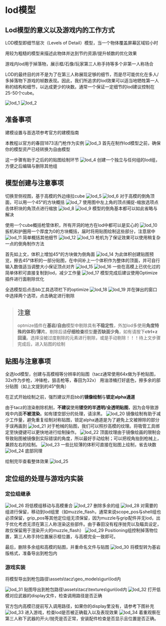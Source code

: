 # lod模型

## Lod模型的意义以及游戏内的工作方式

LOD模型即细节层次（Levels of Detail）模型，当一个物体覆盖屏幕区域较小时

用较为粗糙的模型来描述此物体并达到节约资源/提升帧数的优化效果

游戏内lod用于掉落物，展示框/石像/玩家第三人称手持等多个非第一人称场合

LOD的最终目的并不是为了在第三人称展现足够的细节，而是尽可能优化在多人/多掉落物下游戏的帧数表现。因此，我们所追求的lod效果可以适当地牺牲第一人称的结构和细节，以达成更少的块数。通常一个保证一定细节的lod建议控制在25-50个cube。

![lod_1](/gunpack/gun/lod/lod_1.png)
![lod_2](/gunpack/gun/lod/lod_2.png)

## 准备事项

建模设置与首选项参考官方的建模指南

本教程以官方的春田1873活门枪作为实例
![lod_3](/gunpack/gun/lod/lod_3.png)
首先在制作lod模型之前，确保你的模型资产已经转换为自由模型

这一步骤有助于之后的的贴图绘制环节
![lod_4](/gunpack/gun/lod/lod_4.png)
创建一个独立与任何组的lod组，方便之后编辑与删除其他组

## 模型创建与注意事项

切换至侧视图，基于高模的外边缘拉cube
![lod_5](/gunpack/gun/lod/lod_5.png)
![lod_6](/gunpack/gun/lod/lod_6.png)
对于高模的倒角顶面，可以用一个45°的方块概括
![lod_7](/gunpack/gun/lod/lod_7.png)
使用图中左上角的顶点捕捉-缩放选项点击体积块的角顶点进行缩放
![lod_8](/gunpack/gun/lod/lod_8.png)
![lod_9](/gunpack/gun/lod/lod_9.png)
模型的倒角基本都可以如此省略与解决

使用一个cube概括枪管体积，所有开洞的地方在lod中都可以是实心的
![lod_10](/gunpack/gun/lod/lod_10.png)
扳机和护圈用一个厚度为0的方块概括，届时将用贴图绘制这些部分，注意居中
![lod_11](/gunpack/gun/lod/lod_11.png)
简单概括其他细节
![lod_12](/gunpack/gun/lod/lod_12.png)
![lod_13](/gunpack/gun/lod/lod_13.png)
枪机为了保证效果可以使用稍复杂一点的倒角制作方法

首先如上文，体积上增加45°的方块做为倒角面
![lod_14](/gunpack/gun/lod/lod_14.png)
为此体积创建贴图预览，擦去45°体积的一部分贴图，在中间补上一个体积作为整体的顶面，并可自行输入数值适当调整大小保证顶点对齐
![lod_15](/gunpack/gun/lod/lod_15.png)
![lod_16](/gunpack/gun/lod/lod_16.png)
一些在高模上已优化过的简单体积可直接复制到lod，减少工作量
![lod_17](/gunpack/gun/lod/lod_17.png)
模型完成后建议使用Optimize插件进行面剔除优化

全选模型后点击bb工具选项栏下的optimize
![lod_18](/gunpack/gun/lod/lod_18.png)
![lod_19](/gunpack/gun/lod/lod_19.png)
并在弹出的窗口中选择两个选项，点击确定进行剔除

> ## **注意**
> 
> optmize插件在**基岩/自由**模型中剔除具有**不稳定性**，外加lod多使用**角度特殊的体积/薄片**。剔除后请**仔细检查**模型**是否缺面少角**，如有请按下**ctrl+z回滚**。选择没被过度剔除的元素进行剔除，或是手动剔除！！！待上文步骤完成后，进入贴图的绘制

## 贴图与注意事项

全选lod模型，创建与高模相等分辨率的贴图（tacz通常使用64x做为手枪贴图，32x作为步枪，冲锋枪，狙击枪等，春田为32x）
用油漆桶打好底色，擦多余的部分贴图（如上文提到的45°倒角）

在正式开始绘制之前，强烈建议开启bb的**镜像绘制**与**锁定alpha通道**

由于tacz的渲染剔除机制，**不建议**使用**镂空的半透明/全透明贴图**，因为会导致游戏中内面**不被渲染**。如有镂空部分的处理，请涂黑。
![lod_20](/gunpack/gun/lod/lod_20.png)
镜像绘制有助于减少工作量，避免重复绘制对称贴图，锁定alpha通道是为了避免上文被擦除的部分手误再画到
![lod_21](/gunpack/gun/lod/lod_21.png)
对于枪械的贴图，我们可以照抄高模的纹理。将吸管工具绑定至快捷键可以更快地进行绘制操作。
![lod_22](/gunpack/gun/lod/lod_22.png)
顶面纹理由于镜像绘画的限制会导致贴图被镜像到实际错误的角度，所以最好手动绘制；可以把视角抬到枪械上，兼顾左右的绘制。
![lod_23](/gunpack/gun/lod/lod_23.png)
一些比较薄的体积可直接在贴图上绘制，省去块数
![lod_24](/gunpack/gun/lod/lod_24.png)
底部同理

绘制完毕查看整体效果
![lod_25](/gunpack/gun/lod/lod_25.png)

## 定位组的处理与游戏内实装

### 定位组继承

![lod_26](/gunpack/gun/lod/lod_26.png)
将低模组移动与高模重合
![lod_27](/gunpack/gun/lod/lod_27.png)
删除多余的组
![lod_28](/gunpack/gun/lod/lod_28.png)
对需要的组进行保留，移动到lod组里（如muzzle_flash，通常来说scope_pos与shell组也必须保留，grip_pos等其他定位组无须保留，因为muzzle与grip配件并无lod，出于优化考虑无须在第三人称渲染这些部件。由于春田没有程序抛壳以及瞄具设定，故仅保留用于渲染开火的muzzle_flash）
![lod_29](/gunpack/gun/lod/lod_29.png)
Positioning组控制掉落物位置，第三人称手持位置展示框位置，与高模完全一致即可。

最后，删除多余组和高模的贴图，并重命名文件与贴图
![lod_30](/gunpack/gun/lod/lod_30.png)
将模型转为基岩版格式，准备导出到枪包内

### 游戏实装

将模型导出到枪包路径\assets\tacz\geo_models\gun\lod内

![lod_31](/gunpack/gun/lod/lod_31.png)
贴图导出到枪包路径\assets\tacz\textures\gun\lod内
![lod_32](/gunpack/gun/lod/lod_32.png)
打开低模对应武器的display文件，检查调用路径是否正确

官方包内高模已提前写入调用路径，如果你的display里没有，请参考下图补充
![lod_33](/gunpack/gun/lod/lod_33.png)
进入游戏，检查lod是否被正确载入以及表现效果
![lod_34](/gunpack/gun/lod/lod_34.png)
着重观察在第三人称下武器的开火/抛壳是否正常，安装配件检查是否显示且位置是否正确。






